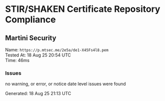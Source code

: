 # STIR/SHAKEN Certificate Repository Compliance

## Martini Security

Name: `https://p.mtsec.me/2e5a/de1-X45Fs4l8.pem`\
Tested At: 18 Aug 25 20:54 UTC\
Time: 46ms

### Issues

no warning, or error, or notice date level issues were found

Generated: 18 Aug 25 21:13 UTC